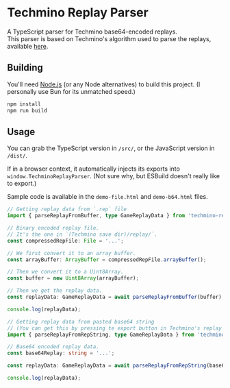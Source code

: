 # Techmino Replay Parser

A TypeScript parser for Techmino base64-encoded replays.  
This parser is based on Techmino's algorithm used to parse the replays, available [here](https://github.com/26F-Studio/Techmino/blob/v0.17.17/parts/data.lua).

## Building

You'll need [Node.js](https://nodejs.org/) (or any Node alternatives) to build this project. (I personally use Bun for its unmatched speed.)  

```bash
npm install
npm run build
```

## Usage

You can grab the TypeScript version in `/src/`, or the JavaScript version in `/dist/`.  

If in a browser context, it automatically injects its exports into `window.TechminoReplayParser`. (Not sure why, but ESBuild doesn't really like to export.)  

Sample code is available in the `demo-file.html` and `demo-b64.html` files.

```ts
// Getting replay data from `.rep` file
import { parseReplayFromBuffer, type GameReplayData } from 'techmino-replay-parser';

// Binary encoded replay file.
// It's the one in `(Techmino save dir)/replay/`.
const compressedRepFile: File = '...';

// We first convert it to an array buffer.
const arrayBuffer: ArrayBuffer = compressedRepFile.arrayBuffer();

// Then we convert it to a Uint8Array.
const buffer = new Uint8Array(arrayBuffer);

// Then we get the replay data.
const replayData: GameReplayData = await parseReplayFromBuffer(buffer);

console.log(replayData);
```

```ts
// Getting replay data from pasted base64 string
// (You can get this by pressing te export button in Techmino's replay list)
import { parseReplayFromRepString, type GameReplayData } from 'techmino-replay-parser';

// Base64 encoded replay data.
const base64Replay: string = '...';

const replayData: GameReplayData = await parseReplayFromRepString(base64);

console.log(replayData);
```